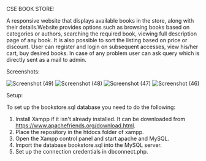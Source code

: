 CSE BOOK STORE:

A responsive website that displays available books in the store, along with their details.Website provides options such as browsing books based on categories or authors, searching the required book, viewing full description page of any book. It is also possible to sort the listing based on price or discount. User can register and login on subsequent accesses, view his/her cart, buy desired books. In case of any problem user can ask query which is directly sent as a mail to admin.

Screenshots:

![Screenshot (49)](https://github.com/user-attachments/assets/003d6a0f-4784-4c03-94bc-2ce5c6d2b971)
![Screenshot (48)](https://github.com/user-attachments/assets/ee99a849-10f0-40bb-9d98-b6f27b007e96)
![Screenshot (47)](https://github.com/user-attachments/assets/e7ddabe8-f1ff-4d1b-a167-7add7ac10aa9)
![Screenshot (46)](https://github.com/user-attachments/assets/2be949d0-3433-4ac0-96d7-39c875ecf516)

Setup:

To set up the bookstore.sql database you need to do the following:

1. Install Xampp if it isn't already installed. It can be downloaded from https://www.apachefriends.org/download.html.
2. Place the repository in the htdocs folder of xampp.
3. Open the Xampp control panel and start apache and MySQL.
4. Import the database bookstore.sql into the MySQL server.
5. Set up the connection credentials in dbconnect.php.

